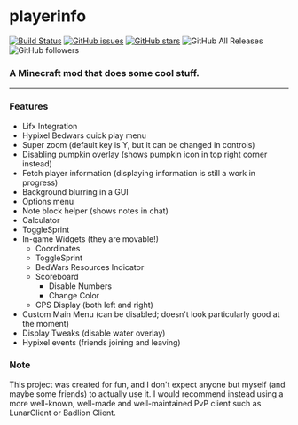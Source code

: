 # playerinfo
[![Build Status](https://travis-ci.org/PepperLola/playerinfo.svg?branch=master)](https://travis-ci.org/PepperLola/playerinfo) [![GitHub issues](https://img.shields.io/github/issues/PepperLola/playerinfo)](https://github.com/PepperLola/playerinfo/issues) [![GitHub stars](https://img.shields.io/github/stars/PepperLola/playerinfo)](https://github.com/PepperLola/playerinfo/stargazers) ![GitHub All Releases](https://img.shields.io/github/downloads/PepperLola/playerinfo/total) ![GitHub followers](https://img.shields.io/github/followers/PepperLola?label=Follow%20Me%21&style=social)
### A Minecraft mod that does some cool stuff.

---

### Features
* Lifx Integration
* Hypixel Bedwars quick play menu
* Super zoom (default key is Y, but it can be changed in controls)
* Disabling pumpkin overlay (shows pumpkin icon in top right corner instead)
* Fetch player information (displaying information is still a work in progress)
* Background blurring in a GUI
* Options menu
* Note block helper (shows notes in chat)
* Calculator
* ToggleSprint
* In-game Widgets (they are movable!)
  * Coordinates
  * ToggleSprint
  * BedWars Resources Indicator
  * Scoreboard
    * Disable Numbers
    * Change Color
  * CPS Display (both left and right)
* Custom Main Menu (can be disabled; doesn't look particularly good at the moment)
* Display Tweaks (disable water overlay)
* Hypixel events (friends joining and leaving)

### Note
This project was created for fun, and I don't expect anyone but myself (and maybe some friends) to actually use it. I would recommend instead using a more well-known, well-made and well-maintained PvP client such as LunarClient or Badlion Client.
